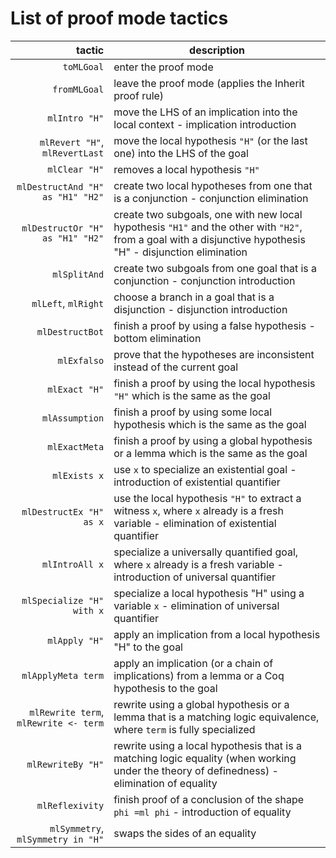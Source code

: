 # List of proof mode tactics

|    tactic                                | description   |
|-----------------------------------------:|------------------------------------|
| `toMLGoal`                               | enter the proof mode               |
| `fromMLGoal`                             | leave the proof mode (applies the Inherit proof rule)             |
| `mlIntro "H"`                            | move the LHS of an implication into the local context - implication introduction               |
| `mlRevert "H"`, `mlRevertLast`           | move the local hypothesis `"H"` (or the last one) into the LHS of the goal |
| `mlClear "H"`                            | removes a local hypothesis `"H"` |
| `mlDestructAnd "H" as "H1" "H2"`         | create two local hypotheses from one that is a conjunction - conjunction elimination |
| `mlDestructOr "H" as "H1" "H2"`          | create two subgoals, one with new local hypothesis `"H1"` and the other with `"H2"`, from a goal with a disjunctive hypothesis "H" - disjunction elimination |
| `mlSplitAnd`                             | create two subgoals from one goal that is a conjunction - conjunction introduction |
| `mlLeft`, `mlRight`                      | choose a branch in a goal that is a disjunction - disjunction introduction |
| `mlDestructBot`                          | finish a proof by using a false hypothesis - bottom elimination |
| `mlExfalso`                              | prove that the hypotheses are inconsistent instead of the current goal |
| `mlExact "H"`                            | finish a proof by using the local hypothesis `"H"` which is the same as the goal |
| `mlAssumption`                           | finish a proof by using some local hypothesis which is the same as the goal |
| `mlExactMeta`                            | finish a proof by using a global hypothesis or a lemma which is the same as the goal |
| `mlExists x`                             | use `x` to specialize an existential goal - introduction of existential quantifier |
| `mlDestructEx "H" as x`                  | use the local hypothesis `"H"` to extract a witness `x`, where `x` already is a fresh variable - elimination of existential quantifier |
| `mlIntroAll x`                           | specialize a universally quantified goal, where `x` already is a fresh variable - introduction of universal quantifier |
| `mlSpecialize "H" with x`                | specialize a local hypothesis "H" using a variable `x` - elimination of universal quantifier |
| `mlApply "H"`                            | apply an implication from a local hypothesis "H" to the goal |
| `mlApplyMeta term`                       | apply an implication (or a chain of implications) from a lemma or a Coq hypothesis to the goal |
| `mlRewrite term`, `mlRewrite <- term`    | rewrite using a global hypothesis or a lemma that is a matching logic equivalence, where `term` is fully specialized |
| `mlRewriteBy "H"`                        | rewrite using a local hypothesis that is a matching logic equality (when working under the theory of definedness) - elimination of equality |
| `mlReflexivity`                          | finish proof of a conclusion of the shape `phi =ml phi` - introduction of equality |
| `mlSymmetry`, `mlSymmetry in "H"`        | swaps the sides of an equality |

